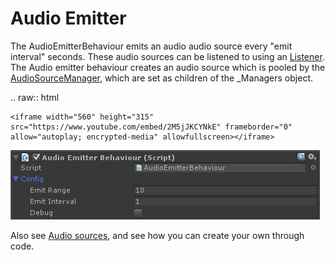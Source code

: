 # Audio Emitter

The AudioEmitterBehaviour emits an audio audio source every "emit interval" seconds. These audio sources can be listened to using an  [Listener](http://devdog.nl/documentation/listener/). The Audio emitter behaviour creates an audio source which is pooled by the  [AudioSourceManager](http://devdog.nl/documentation/audio-source-manager/), which are set as children of the _Managers object.

.. raw:: html
	
	<iframe width="560" height="315" src="https://www.youtube.com/embed/2M5jJKCYNkE" frameborder="0" allow="autoplay; encrypted-media" allowfullscreen></iframe>

![](Assets/AudioEmitterBehaviour.png)

Also see  [Audio sources](), and see how you can create your own through code.